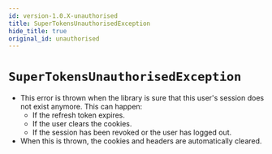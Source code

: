 ```yaml
---
id: version-1.0.X-unauthorised
title: SuperTokensUnauthorisedException
hide_title: true
original_id: unauthorised
---
```


# ```SuperTokensUnauthorisedException```

- This error is thrown when the library is sure that this user's session does not exist anymore. This can happen:
    - If the refresh token expires.
    - If the user clears the cookies.
    - If the session has been revoked or the user has logged out.
- When this is thrown, the cookies and headers are automatically cleared.